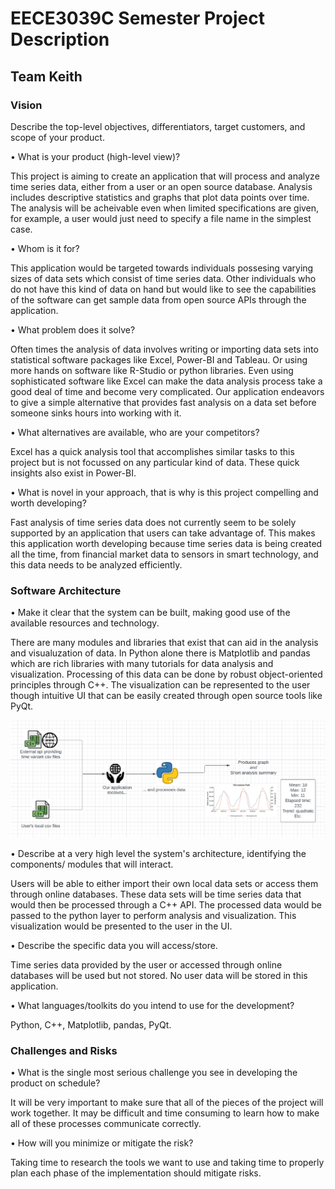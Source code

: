 # EECE3039C Semester Project Description
## Team Keith

### Vision

Describe the top-level objectives, differentiators, target customers, and scope of your
product.

• What is your product (high-level view)?

This project is aiming to create an application that will process and analyze time series data, either from a user or an open source database. Analysis includes descriptive statistics and graphs that plot data points over time. The analysis will be acheivable even when limited specifications are given, for example, a user would just need to specify a file name in the simplest case.

• Whom is it for?

This application would be targeted towards individuals possesing varying sizes of data sets which consist of time series data. Other individuals who do not have this kind of data on hand but would like to see the capabilities of the software can get sample data from open source APIs through the application.

• What problem does it solve?

Often times the analysis of data involves writing or importing data sets into statistical software packages like Excel, Power-BI and Tableau. Or using more hands on software like R-Studio or python libraries. Even using sophisticated software like Excel can make the data analysis process take a good deal of time and become very complicated. Our application endeavors to give a simple alternative that provides fast analysis on a data set before someone sinks hours into working with it.

• What alternatives are available, who are your competitors?

Excel has a quick analysis tool that accomplishes similar tasks to this project but is not focussed on any particular kind of data. These quick insights also exist in Power-BI. 

• What is novel in your approach, that is why is this project compelling and worth
developing?

Fast analysis of time series data does not currently seem to be solely supported by an application that users can take advantage of. This makes this application worth developing because time series data is being created all the time, from financial market data to sensors in smart technology, and this data needs to be analyzed efficiently. 

### Software Architecture

• Make it clear that the system can be built, making good use of the available resources
and technology.

There are many modules and libraries that exist that can aid in the analysis and visualuzation of data. In Python alone there is Matplotlib and pandas which are rich libraries with many tutorials for data analysis and visualization. Processing of this data can be done by robust object-oriented principles through C++. The visualization can be represented to the user though intuitive UI that can be easily created through open source tools like PyQt. 

![Inital Design Flow](image.png)

• Describe at a very high level the system's architecture, identifying the components/
modules that will interact.

Users will be able to either import their own local data sets or access them through online databases. These data sets will be time series data that would then be processed through a C++ API. The processed data would be passed to the python layer to perform analysis and visualization. This visualization would be presented to the user in the UI. 

• Describe the specific data you will access/store.

Time series data provided by the user or accessed through online databases will be used but not stored. No user data will be stored in this application.

• What languages/toolkits do you intend to use for the
development?

Python, C++, Matplotlib, pandas, PyQt.

### Challenges and Risks

• What is the single most serious challenge you see in developing the product on
schedule?

It will be very important to make sure that all of the pieces of the project will work together. It may be difficult and time consuming to learn how to make all of these processes communicate correctly.

• How will you minimize or mitigate the risk?

Taking time to research the tools we want to use and taking time to properly plan each phase of the implementation should mitigate risks.